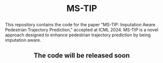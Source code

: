 # <p align="center"><b>MS-TIP</b></p>
This repository contains the code for the paper "MS-TIP: Imputation Aware Pedestrian Trajectory Prediction," accepted at ICML 2024. MS-TIP is a novel approach designed to enhance pedestrian trajectory prediction by being imputation aware.

## <p align="center"><b>The code will be released soon</b></p>
